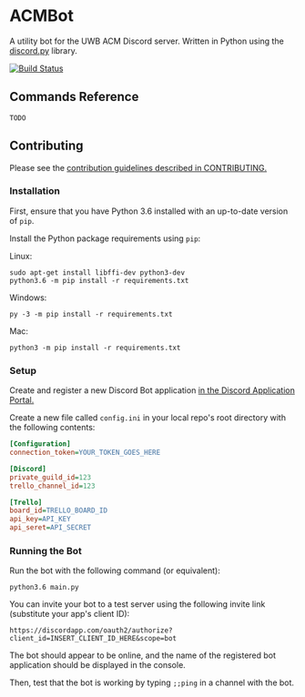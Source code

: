 # ACMBot
A utility bot for the UWB ACM Discord server. Written in Python using the [discord.py][discord.py] library.

[![Build Status](https://travis-ci.com/UWB-ACM/ACMBot.svg?branch=master)](https://travis-ci.com/UWB-ACM/ACMBot)

## Commands Reference

`TODO`

## Contributing

Please see the [contribution guidelines described in CONTRIBUTING.][contributing]

### Installation

First, ensure that you have Python 3.6 installed with an up-to-date version of `pip`.

Install the Python package requirements using `pip`:

Linux:

```console
sudo apt-get install libffi-dev python3-dev
python3.6 -m pip install -r requirements.txt
```

Windows:

```console
py -3 -m pip install -r requirements.txt
```

Mac:

```console
python3 -m pip install -r requirements.txt
```

### Setup

Create and register a new Discord Bot application [in the Discord Application Portal.][discordapi]

Create a new file called `config.ini` in your local repo's root directory with the following
contents:

```ini
[Configuration]
connection_token=YOUR_TOKEN_GOES_HERE

[Discord]
private_guild_id=123
trello_channel_id=123

[Trello]
board_id=TRELLO_BOARD_ID
api_key=API_KEY
api_seret=API_SECRET
```

### Running the Bot

Run the bot with the following command (or equivalent):

```command
python3.6 main.py
```

You can invite your bot to a test server using the following invite link (substitute your app's client ID):

`https://discordapp.com/oauth2/authorize?client_id=INSERT_CLIENT_ID_HERE&scope=bot`

The bot should appear to be online, and the name of the registered bot application should be
displayed in the console.

Then, test that the bot is working by typing `;;ping` in a channel with the bot.

[discord.py]: https://github.com/Rapptz/discord.py
[contributing]: .github/CONTRIBUTING.md
[discordapi]: https://discordapp.com/developers/applications/me
